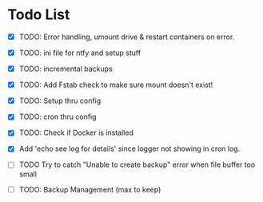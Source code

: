 # Todo List

- [x] TODO: Error handling, umount drive & restart containers on error. 

- [x] TODO: ini file for ntfy and setup stuff

- [x] TODO: incremental backups

- [x] TODO: Add Fstab check to make sure mount doesn't exist!

- [x] TODO: Setup thru config

- [X] TODO: cron thru config

- [X] TODO: Check if Docker is installed

- [X] Add 'echo see log for details' since logger not showing in cron log.

- [ ] TODO Try to catch "Unable to create backup" error when file buffer too small

- [ ] TODO: Backup Management (max to keep)